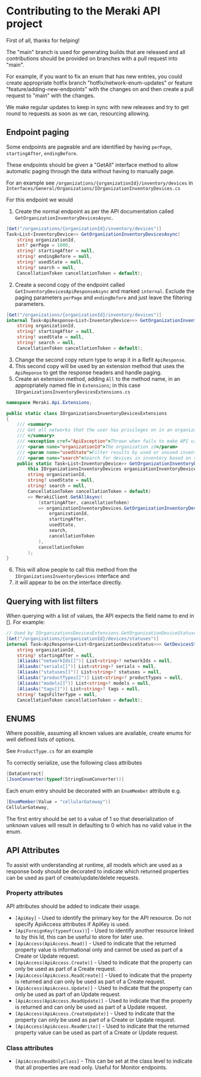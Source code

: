 ﻿# Contributing to the Meraki API project

First of all, thanks for helping!

The "main" branch is used for generating builds that are released and all contributions should be
provided on branches with a pull request into "main".

For example, if you want to fix an enum that has new entries, you could create appropriate hotfix 
branch "hotfix/network-enum-updates" 
or feature "feature/adding-new-endpoints" 
with the changes on and then create a pull request 
to "main" with the changes.

We make regular updates to keep in sync with new releases and try to get round to 
requests as soon as we can, resourcing allowing.

## Endpoint paging

Some endpoints are pageable and are identified by having `perPage`, `startingAfter`, `endingBefore`.

These endpoints should be given a "GetAll" interface method to allow automatic
paging through the data without having to manually page.

For an example see `/organizations/{organizationId}/inventory/devices` in 
`Interfaces/General/Organizations/IOrganizationInventoryDevices.cs`

For this endpoint we would

1.  Create the normal endpoint as per the API documentation called `GetOrganizationInventoryDevicesAsync`.
```c#
[Get("/organizations/{organizationId}/inventory/devices")]
Task<List<InventoryDevice>> GetOrganizationInventoryDevicesAsync(
	string organizationId,
	int? perPage = 1000,
	string? startingAfter = null,
	string? endingBefore = null,
	string? usedState = null,
	string? search = null,
	CancellationToken cancellationToken = default);
```
2.  Create a second copy of the endpoint called `GetInventoryDevicesApiResponseAsync` and marked `internal`.
Exclude the paging parameters `perPage` and `endingBefore` and just leave the filtering parameters.
```c#
[Get("/organizations/{organizationId}/inventory/devices")]
internal Task<ApiResponse<List<InventoryDevice>>> GetOrganizationInventoryDevicesApiResponseAsync(
	string organizationId,
	string? startingAfter = null,
	string? usedState = null,
	string? search = null,
	CancellationToken cancellationToken = default);
```
3.  Change the second copy return type to wrap it in a Refit `ApiResponse`.
4.  This second copy will be used by an extension method that uses the `ApiReponse` to get the response headers and handle paging.
5.  Create an extension method, adding `All` to the method name, in an appropriately named file in `Extensions`; in this case `IOrganizationsInventoryDevicesExtensions.cs`
```c#
namespace Meraki.Api.Extensions;

public static class IOrganizationsInventoryDevicesExtensions
{
	/// <summary>
	/// Get all networks that the user has privileges on in an organization
	/// </summary>
	/// <exception cref="ApiException">Thrown when fails to make API call</exception>
	/// <param name="organizationId">The organization id</param>
	/// <param name="usedState">Filter results by used or unused inventory. Accepted values are "used" or "unused".</param>
	/// <param name="search">Search for devices in inventory based on serial number, mac address, or model.</param>
	public static Task<List<InventoryDevice>> GetOrganizationInventoryDevicesAllAsync(
		this IOrganizationsInventoryDevices organizationInventoryDevices,
		string organizationId,
		string? usedState = null,
		string? search = null,
		CancellationToken cancellationToken = default)
		=> MerakiClient.GetAllAsync(
			(startingAfter, cancellationToken)
			=> organizationInventoryDevices.GetOrganizationInventoryDevicesApiResponseAsync(
				organizationId,
				startingAfter,
				usedState,
				search,
				cancellationToken
			),
			cancellationToken
		);
}
```
6.  This will allow people to call this method from the `IOrganizationsInventoryDevices` interface and 
7.  it will appear to be on the interface directly.

## Querying with list filters

When querying with a list of values, the API expects the field name to end in []. For example:
```c#
// Used by IOrganizationsDevicesExtensions.GetOrganizationDeviceStatusesAllAsync
[Get("/organizations/{organizationId}/devices/statuses")]
internal Task<ApiResponse<List<OrganizationDeviceStatus>>> GetDevicesStatusesApiResponseAsync(
	string organizationId,
	string? startingAfter = null,
	[AliasAs("networkIds[]")] List<string>? networkIds = null,
	[AliasAs("serials[]")] List<string>? serials = null,
	[AliasAs("statuses[]")] List<string>? statuses = null,
	[AliasAs("productTypes[]")] List<string>? productTypes = null,
	[AliasAs("models[]")] List<string>? models = null,
	[AliasAs("tags[]")] List<string>? tags = null,
	string? tagsFilterType = null,
	CancellationToken cancellationToken = default);
```

## ENUMS

Where possible, assuming all known values are available, create enums for well defined lists of options.

See `ProductType.cs` for an example

To correctly serialize, use the following class attributes
```c#
[DataContract]
[JsonConverter(typeof(StringEnumConverter))]
```

Each enum entry should be decorated with an `EnumMember` attribute e.g.

```c#
[EnumMember(Value = "cellularGateway")]
CellularGateway,
```

The first entry should be set to a value of 1 so that deserialization of unknown values 
will result in defaulting to 0 which has no valid value in the enum.

## API Attributes
To assist with understanding at runtime, all models which are used as a response body should be decorated to indicate
which returned properties can be used as part of create/update/delete requests.

### Property attributes
API attributes should be added to indicate their usage.

- `[ApiKey]` - Used to identify the primary key for the API resource. Do not specify ApiAccess attributes if ApiKey is used.
- `[ApiForeignKey(typeof(xxx))`] - Used to identify another resource linked to by this Id, this can be useful to store for later use.
- `[ApiAccess(ApiAccess.Read)]` - Used to indicate that the returned property value is informational only and cannot be used as part of a Create or Update request.
- `[ApiAccess(ApiAccess.Create)]` - Used to indicate that the property can only be used as part of a Create request.
- `[ApiAccess(ApiAccess.ReadCreate)]` - Used to indicate that the property is returned and can only be used as part of a Create request.
- `[ApiAccess(ApiAccess.Update)]` - Used to indicate that the property can only be used as part of an Update request.
- `[ApiAccess(ApiAccess.ReadUpdate)]` - Used to indicate that the property is returned and can only be used as part of a Update request.
- `[ApiAccess(ApiAccess.CreateUpdate)]` - Used to indicate that the property can only be used as part of a Create or Update request.
- `[ApiAccess(ApiAccess.ReadWrite)]` - Used to indicate that the returned property value can be used as part of a Create or Update request.

### Class attributes
- `[ApiAccessReadOnlyClass]` - This can be set at the class level to indicate that all properties are read only. Useful for
Monitor endpoints.